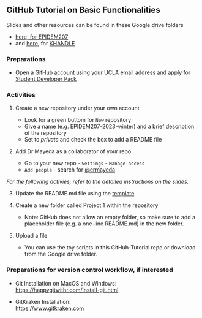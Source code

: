 ## GitHub Tutorial on Basic Functionalities 
Slides and other resources can be found in these Google drive folders

- [here, for EPIDEM207](https://drive.google.com/drive/folders/1AzbOqtJWD5G6TCD9i60y0HzlQxl_ttwY?usp=sharing)
- and [here](https://drive.google.com/drive/folders/1WPClgefMWRWZ7bnCJgEsAAJ70gPYmfyx?usp=sharing), for [KHANDLE](https://drive.google.com/drive/folders/1moKHL9dKQFyeN-dtWc5_69ujjPjTgb4F?usp=sharing)

### Preparations 
- Open a GitHub account using your UCLA email address and apply for [Student Developer Pack](https://education.github.com/benefits?type=student)

### Activities

1. Create a new repository under your own account
    - Look for a green buttom for `New` repository
    - Give a name (e.g. EPIDEM207-2023-winter) and a brief description of the repository
    - Set to *private* and check the box to add a README file

2. Add Dr Mayeda as a collaborator of your repo
    - Go to your new repo - `Settings` - `Manage access`
    - `Add people` - search for [@ermayeda](https://github.com/ermayeda)

*For the following activies, refer to the detailed instructions on the slides.*

3. Update the README.md file using the [template](https://github.com/jyixzhou/GitHub-Tutorial/blob/main/README.md)

4. Create a new folder called Project 1 within the repository
    - Note: GitHub does not allow an empty folder, so make sure to add a placeholder file (e.g. a one-line README.md) in the new folder.

5. Upload a file
    - You can use the toy scripts in this GitHub-Tutorial repo or download from the Google drive folder. 

### Preparations for version control workflow, if interested

- Git Installation on MacOS and Windows:  
    https://happygitwithr.com/install-git.html 

- GitKraken Installation:  
    https://www.gitkraken.com


